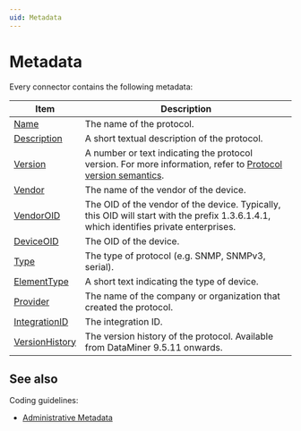 ```yaml
---
uid: Metadata
---
```


# Metadata

Every connector contains the following metadata:

|Item  |Description  |
|---------|---------|
|[Name](xref:Protocol.Name)     | The name of the protocol.        |
|[Description](xref:Protocol.Description)     | A short textual description of the protocol.         |
|[Version](xref:Protocol.Version)     | A number or text indicating the protocol version. For more information, refer to [Protocol version semantics](xref:ProtocolVersionSemantics).        |
|[Vendor](xref:Protocol.Vendor)     | The name of the vendor of the device.         |
|[VendorOID](xref:Protocol.VendorOID)     | The OID of the vendor of the device. Typically, this OID will start with the prefix 1.3.6.1.4.1, which identifies private enterprises.         |
|[DeviceOID](xref:Protocol.DeviceOID)     | The OID of the device.         |
|[Type](xref:Protocol.Type)     | The type of protocol (e.g. SNMP, SNMPv3, serial).         |
|[ElementType](xref:Protocol.ElementType)     | A short text indicating the type of device.         |
|[Provider](xref:Protocol.Provider)     | The name of the company or organization that created the protocol.         |
|[IntegrationID](xref:Protocol.IntegrationID)     | The integration ID.         |
|[VersionHistory](xref:Protocol.VersionHistory)     | The version history of the protocol. Available from DataMiner 9.5.11 onwards.         |

## See also

Coding guidelines:

- [Administrative Metadata](xref:Comment_metadata)
